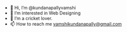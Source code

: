- 👋 Hi, I’m @kundanapallyvamshi
- 👀 I’m interested in Web Designing
- 🌱 I’m a cricket lover.
- 📫 How to reach me vamshikundanapally@gmail.com

<!---
kundanapallyvamshi/kundanapallyvamshi is a ✨ special ✨ repository because its `README.md` (this file) appears on your GitHub profile.
You can click the Preview link to take a look at your changes.
--->
